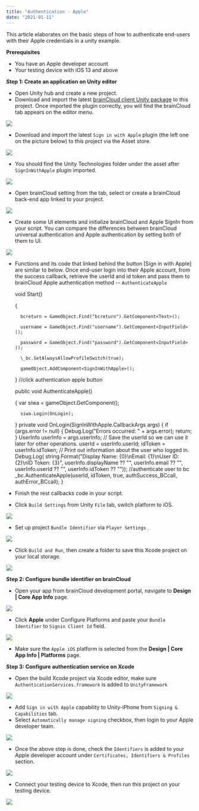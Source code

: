 ```yaml
---
title: "Authentication - Apple"
date: "2021-01-11"
---
```


This article elaborates on the basic steps of how to authenticate end-users with their Apple credentials in a unity example.

**Prerequisites**

- You have an Apple developer account
- Your testing device with iOS 13 and above

**Step 1: Create an application on Unity editor**

- Open Unity hub and create a new project.
- Download and import the latest [brainCloud client Unity package](https://github.com/getbraincloud/braincloud-csharp/releases) to this project. Once imported the plugin correctly, you will find the brainCloud tab appears on the editor menu.

[![](images/Screen+Shot+2021-01-10+at+8.10.14+PM.png)](https://downloads.intercomcdn.com/i/o/285883197/aa601320a7757495ae3aed7e/Screen+Shot+2021-01-10+at+8.10.14+PM.png)

- Download and import the latest `Sign in with Apple` plugin (the left one on the picture below) to this project via the Asset store.

[![](images/Screen+Shot+2021-01-10+at+8.57.20+PM.png)](https://downloads.intercomcdn.com/i/o/285888536/bbe9af49fc4ec526bc9b5b4b/Screen+Shot+2021-01-10+at+8.57.20+PM.png)

- You should find the Unity Technologies folder under the asset after `SignInWithApple` plugin imported.

[![](images/Screen+Shot+2021-01-10+at+9.05.16+PM.png)](https://downloads.intercomcdn.com/i/o/285889108/1b7769afa90c43fe28b9e623/Screen+Shot+2021-01-10+at+9.05.16+PM.png)

- Open brainCloud setting from the tab, select or create a brainCloud back-end app linked to your project.

[![](images/Screen+Shot+2021-01-10+at+9.11.08+PM.png)](https://downloads.intercomcdn.com/i/o/285889725/1386428122ce5d7142643b2f/Screen+Shot+2021-01-10+at+9.11.08+PM.png)

- Create some UI elements and initialize brainCloud and Apple SignIn from your script. You can compare the differences between brainCloud universal authentication and Apple authentication by setting both of them to UI.

[![](images/Screen+Shot+2021-01-10+at+9.13.34+PM.png)](https://downloads.intercomcdn.com/i/o/285890084/51ad044d85db7a5ca2592e7b/Screen+Shot+2021-01-10+at+9.13.34+PM.png)

- Functions and its code that linked behind the button \[Sign in with Apple\] are similar to below. Once end-user login into their Apple account, from the success callback, retrieve the userId and id token and pass them to brainCloud Apple authentication method -- `AuthenticateApple`

    void Start()

    {

        bcreturn = GameObject.Find("bcreturn").GetComponent<Text>();

        username = GameObject.Find("username").GetComponent<InputField>();

        password = GameObject.Find("password").GetComponent<InputField>();

        \_bc.SetAlwaysAllowProfileSwitch(true);

        gameObject.AddComponent<SignInWithApple>();

    }
    //click authentication apple button

    public void AuthenticateApple()

    {
        var siwa = gameObject.GetComponent<SignInWithApple>();

        siwa.Login(OnLogin);

    }
    private void OnLogin(SignInWithApple.CallbackArgs args)
    {
        if (args.error != null)
        {
            Debug.Log("Errors occurred: " + args.error);
            return;
        }
        UserInfo userInfo = args.userInfo;
        // Save the userId so we can use it later for other operations.
        userId = userInfo.userId;
        idToken = userInfo.idToken;
        // Print out information about the user who logged in.
        Debug.Log(
            string.Format("Display Name: {0}\\nEmail: {1}\\nUser ID: {2}\\nID Token: {3}", userInfo.displayName ?? "",
                userInfo.email ?? "", userInfo.userId ?? "", userInfo.idToken ?? ""));
        //authenticate user to bc
        \_bc.AuthenticateApple(userId, idToken, true, authSuccess\_BCcall, authError\_BCcall);
    }

- Finish the rest callbacks code in your script.
- Click `Build Settings` from Unity `File` tab, switch platform to iOS.

[![](images/Screen+Shot+2021-01-10+at+9.44.33+PM.png)](https://downloads.intercomcdn.com/i/o/285894570/a762ccc8796ffd0f0e9c1df2/Screen+Shot+2021-01-10+at+9.44.33+PM.png)

- Set up project `Bundle Identifier` via `Player Settings` .

[![](images/Screen+Shot+2021-01-10+at+9.47.48+PM.png)](https://downloads.intercomcdn.com/i/o/285895068/44669e72e173434f0ddfbc00/Screen+Shot+2021-01-10+at+9.47.48+PM.png)

- Click `Build and Run`, then create a folder to save this Xcode project on your local storage.

[![](images/Screen+Shot+2021-01-10+at+9.55.52+PM.png)](https://downloads.intercomcdn.com/i/o/285896056/9744398043cd503cc7ffca22/Screen+Shot+2021-01-10+at+9.55.52+PM.png)

**Step 2: Configure bundle identifier on brainCloud**

- Open your app from brainCloud development portal, navigate to **Design | Core App Info** page.

[![](images/image.png)](https://downloads.intercomcdn.com/i/o/285908041/f165ca4a7d3aa1ce30c6c2e3/image.png)

- Click **Apple** under Configure Platforms and paste your `Bundle Identifier` to `Signin Client Id` field.

[![](images/Screen+Shot+2021-01-10+at+11.26.27+PM.png)](https://downloads.intercomcdn.com/i/o/285908913/c591b521a4616bbb5a1b743d/Screen+Shot+2021-01-10+at+11.26.27+PM.png)

- Make sure the `Apple iOS` platform is selected from the **Design | Core App Info | Platforms** page.

**Step 3: Configure authentication service on Xcode**

- Open the build Xcode project via Xcode editor, make sure `AuthenticationServices.framework` is added to `UnityFramework`

[![](images/Screen+Shot+2021-01-10+at+11.00.41+PM.png)](https://downloads.intercomcdn.com/i/o/285905752/c0386612eda45b59bb0149a5/Screen+Shot+2021-01-10+at+11.00.41+PM.png)

- Add `Sign in with Apple` capability to Unity-iPhone from `Signing & Capabilities` tab.
- Select `Automatically manage signing` checkbox, then login to your Apple developer team.

[![](images/Screen+Shot+2021-01-10+at+11.11.17+PM.png)](https://downloads.intercomcdn.com/i/o/285906760/d880662a000a2c03db1cac23/Screen+Shot+2021-01-10+at+11.11.17+PM.png)

- Once the above step is done, check the `Identifiers` is added to your Apple developer account under `Certificates, Identifiers & Profiles` section.

[![](images/Screen+Shot+2021-01-10+at+11.13.37+PM.png)](https://downloads.intercomcdn.com/i/o/285907595/c10ac4da92fa8fde99b72828/Screen+Shot+2021-01-10+at+11.13.37+PM.png)

- Connect your testing device to Xcode, then run this project on your testing device.

[![](images/Screen+Shot+2021-01-10+at+11.37.43+PM.png)](https://downloads.intercomcdn.com/i/o/285910469/c944f42a52608034397396aa/Screen+Shot+2021-01-10+at+11.37.43+PM.png)
